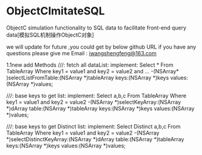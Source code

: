 # ObjectCImitateSQL
ObjectC simulation functionality to SQL data to facilitate front-end query data[模拟SQL机制操作ObjectC对象]


we will update for future ,you could get by below github URL
if you have any questions please give me Email : iwangshengfeng@163.com

1.1new add Methods
///<singleTable>: fetch all dataList: implement: Select * From TableArray Where key1 = value1 and key2 = value2 and ...
-(NSArray* )selectListFromTable:(NSArray *)tableArray keys:(NSArray *)keys values:(NSArray *)values;

///<singleTable>: base keys to get list: implement: Select a,b,c  From TableArray Where key1 = value1 and key2 = value2
-(NSArray *)selectKeyArray:(NSArray *)dArray table:(NSArray *)tableArray keys:(NSArray *)keys values:(NSArray *)values;

///<singleTable>: base keys to get Distinct list: implement: Select Distinct a,b,c  From TableArray Where key1 = value1 and key2 = value2
-(NSArray *)selectDistinctKeyArray:(NSArray *)dArray table:(NSArray *)tableArray keys:(NSArray *)keys values:(NSArray *)values;